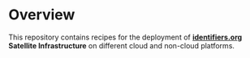 # Overview
This repository contains recipes for the deployment of [__identifiers.org__](http://identifiers.org) **Satellite Infrastructure** on different cloud and non-cloud platforms.

